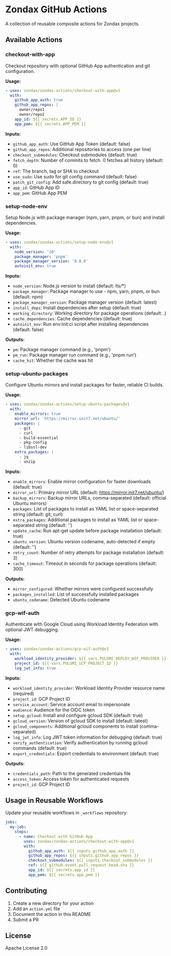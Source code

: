 # Zondax GitHub Actions

A collection of reusable composite actions for Zondax projects.

## Available Actions

### checkout-with-app

Checkout repository with optional GitHub App authentication and git configuration.

**Usage:**
```yaml
- uses: zondax/zondax-actions/checkout-with-app@v1
  with:
    github_app_auth: true
    github_app_repos: |
      owner/repo1
      owner/repo2
    app_id: ${{ secrets.APP_ID }}
    app_pem: ${{ secrets.APP_PEM }}
```

**Inputs:**
- `github_app_auth`: Use GitHub App Token (default: false)
- `github_app_repos`: Additional repositories to access (one per line)
- `checkout_submodules`: Checkout submodules (default: true)
- `fetch_depth`: Number of commits to fetch. 0 fetches all history (default: 0)
- `ref`: The branch, tag or SHA to checkout
- `use_sudo`: Use sudo for git config command (default: false)
- `patch_git_config`: Add safe.directory to git config (default: true)
- `app_id`: GitHub App ID
- `app_pem`: GitHub App PEM

### setup-node-env

Setup Node.js with package manager (npm, yarn, pnpm, or bun) and install dependencies.

**Usage:**
```yaml
- uses: zondax/zondax-actions/setup-node-env@v1
  with:
    node_version: '20'
    package_manager: 'pnpm'
    package_manager_version: '8.0.0'
    autoinit_env: true
```

**Inputs:**
- `node_version`: Node.js version to install (default: lts/*)
- `package_manager`: Package manager to use - npm, yarn, pnpm, or bun (default: npm)
- `package_manager_version`: Package manager version (default: latest)
- `install_deps`: Install dependencies after setup (default: true)
- `working_directory`: Working directory for package operations (default: .)
- `cache_dependencies`: Cache dependencies (default: true)
- `autoinit_env`: Run env:init:ci script after installing dependencies (default: false)

**Outputs:**
- `pm`: Package manager command (e.g., 'pnpm')
- `pm_run`: Package manager run command (e.g., 'pnpm run')
- `cache_hit`: Whether the cache was hit

### setup-ubuntu-packages

Configure Ubuntu mirrors and install packages for faster, reliable CI builds.

**Usage:**
```yaml
- uses: zondax/zondax-actions/setup-ubuntu-packages@v1
  with:
    enable_mirrors: true
    mirror_url: 'https://mirror.init7.net/ubuntu/'
    packages: |
      - git
      - curl
      - build-essential
      - pkg-config
      - libssl-dev
    extra_packages: |
      - jq
      - unzip
```

**Inputs:**
- `enable_mirrors`: Enable mirror configuration for faster downloads (default: true)
- `mirror_url`: Primary mirror URL (default: https://mirror.init7.net/ubuntu/)
- `backup_mirrors`: Backup mirror URLs, comma-separated (default: official Ubuntu mirrors)
- `packages`: List of packages to install as YAML list or space-separated string (default: git, curl)
- `extra_packages`: Additional packages to install as YAML list or space-separated string (default: '')
- `update_cache`: Run apt-get update before package installation (default: true)
- `ubuntu_version`: Ubuntu version codename, auto-detected if empty (default: '')
- `retry_count`: Number of retry attempts for package installation (default: 3)
- `cache_timeout`: Timeout in seconds for package operations (default: 300)

**Outputs:**
- `mirror_configured`: Whether mirrors were configured successfully
- `packages_installed`: List of successfully installed packages
- `ubuntu_codename`: Detected Ubuntu codename

### gcp-wif-auth

Authenticate with Google Cloud using Workload Identity Federation with optional JWT debugging.

**Usage:**
```yaml
- uses: zondax/zondax-actions/gcp-wif-auth@v1
  with:
    workload_identity_provider: ${{ vars.PULUMI_DEPLOY_WIF_PROVIDER }}
    project_id: ${{ vars.PULUMI_GCP_PROJECT_ID }}
    log_jwt_info: true
```

**Inputs:**
- `workload_identity_provider`: Workload Identity Provider resource name (required)
- `project_id`: GCP Project ID
- `service_account`: Service account email to impersonate
- `audience`: Audience for the OIDC token
- `setup_gcloud`: Install and configure gcloud SDK (default: true)
- `gcloud_version`: Version of gcloud SDK to install (default: latest)
- `gcloud_components`: Additional gcloud components to install (comma-separated)
- `log_jwt_info`: Log JWT token information for debugging (default: true)
- `verify_authentication`: Verify authentication by running gcloud commands (default: true)
- `export_credentials`: Export credentials to environment (default: true)

**Outputs:**
- `credentials_path`: Path to the generated credentials file
- `access_token`: Access token for authenticated requests
- `project_id`: GCP Project ID

## Usage in Reusable Workflows

Update your reusable workflows in `_workflows` repository:

```yaml
jobs:
  my-job:
    steps:
      - name: Checkout with GitHub App
        uses: zondax/zondax-actions/checkout-with-app@v1
        with:
          github_app_auth: ${{ inputs.github_app_auth }}
          github_app_repos: ${{ inputs.github_app_repos }}
          checkout_submodules: ${{ inputs.checkout_submodules }}
          ref: ${{ github.event.pull_request.head.sha }}
          app_id: ${{ secrets.app_id }}
          app_pem: ${{ secrets.app_pem }}
```

## Contributing

1. Create a new directory for your action
2. Add an `action.yml` file
3. Document the action in this README
4. Submit a PR

## License

Apache License 2.0